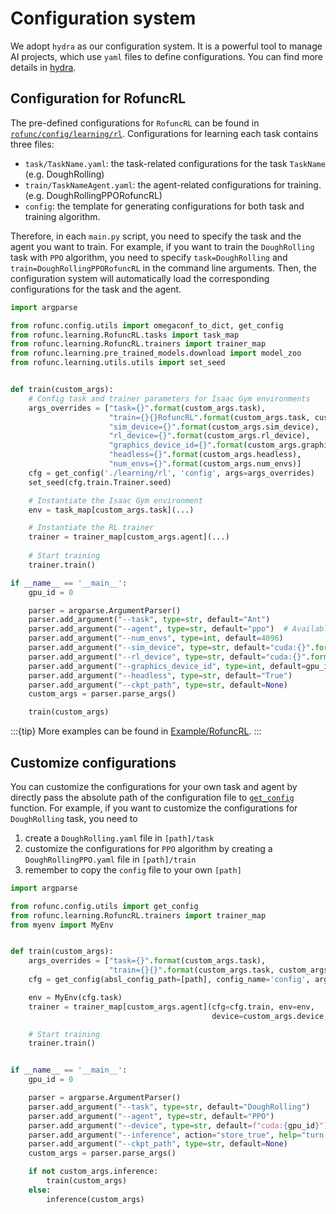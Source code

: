 # Configuration system

We adopt `hydra` as our configuration system. It is a powerful tool to manage AI projects, which use `yaml` files to define configurations. You can find more details in [hydra](https://hydra.cc/docs/intro/).

## Configuration for RofuncRL

The pre-defined configurations for `RofuncRL` can be found in [`rofunc/config/learning/rl`](https://github.com/Skylark0924/Rofunc/tree/main/rofunc/config/learning/rl). Configurations for learning each task contains three files:

- `task/TaskName.yaml`: the task-related configurations for the task `TaskName` (e.g. DoughRolling)
- `train/TaskNameAgent.yaml`: the agent-related configurations for training. (e.g. DoughRollingPPORofuncRL)
- `config`: the template for generating configurations for both task and training algorithm.

Therefore, in each `main.py` script, you need to specify the task and the agent you want to train. For example, if you want to train the `DoughRolling` task with `PPO` algorithm, you need to specify `task=DoughRolling` and `train=DoughRollingPPORofuncRL` in the command line arguments. Then, the configuration system will automatically load the corresponding configurations for the task and the agent.

```python
import argparse

from rofunc.config.utils import omegaconf_to_dict, get_config
from rofunc.learning.RofuncRL.tasks import task_map
from rofunc.learning.RofuncRL.trainers import trainer_map
from rofunc.learning.pre_trained_models.download import model_zoo
from rofunc.learning.utils.utils import set_seed


def train(custom_args):
    # Config task and trainer parameters for Isaac Gym environments
    args_overrides = ["task={}".format(custom_args.task),
                      "train={}{}RofuncRL".format(custom_args.task, custom_args.agent.upper()),
                      "sim_device={}".format(custom_args.sim_device),
                      "rl_device={}".format(custom_args.rl_device),
                      "graphics_device_id={}".format(custom_args.graphics_device_id),
                      "headless={}".format(custom_args.headless),
                      "num_envs={}".format(custom_args.num_envs)]
    cfg = get_config('./learning/rl', 'config', args=args_overrides)
    set_seed(cfg.train.Trainer.seed)

    # Instantiate the Isaac Gym environment
    env = task_map[custom_args.task](...)

    # Instantiate the RL trainer
    trainer = trainer_map[custom_args.agent](...)
 
    # Start training
    trainer.train()

if __name__ == '__main__':
    gpu_id = 0

    parser = argparse.ArgumentParser()
    parser.add_argument("--task", type=str, default="Ant")
    parser.add_argument("--agent", type=str, default="ppo")  # Available agents: ppo, a2c, sac, td3
    parser.add_argument("--num_envs", type=int, default=4096)
    parser.add_argument("--sim_device", type=str, default="cuda:{}".format(gpu_id))
    parser.add_argument("--rl_device", type=str, default="cuda:{}".format(gpu_id))
    parser.add_argument("--graphics_device_id", type=int, default=gpu_id)
    parser.add_argument("--headless", type=str, default="True")
    parser.add_argument("--ckpt_path", type=str, default=None)
    custom_args = parser.parse_args()

    train(custom_args)
```

:::{tip}
More examples can be found in [Example/RofuncRL](https://rofunc.readthedocs.io/en/latest/auto_examples/learning_rl/index.html).
:::

## Customize configurations

You can customize the configurations for your own task and agent by directly pass the absolute path of the configuration file to [`get_config`](https://rofunc.readthedocs.io/en/latest/apidocs/rofunc/rofunc.config.utils.html) function. For example, if you want to customize the configurations for `DoughRolling` task, you need to

1. create a `DoughRolling.yaml` file in `[path]/task`
2. customize the configurations for `PPO` algorithm by creating a `DoughRollingPPO.yaml` file in `[path]/train`
3. remember to copy the `config` file to your own `[path]`

```python
import argparse

from rofunc.config.utils import get_config
from rofunc.learning.RofuncRL.trainers import trainer_map
from myenv import MyEnv


def train(custom_args):
    args_overrides = ["task={}".format(custom_args.task),
                      "train={}{}".format(custom_args.task, custom_args.agent)]
    cfg = get_config(absl_config_path=[path], config_name='config', args=args_overrides)

    env = MyEnv(cfg.task)
    trainer = trainer_map[custom_args.agent](cfg=cfg.train, env=env, 
                                             device=custom_args.device, env_name=custom_args.task)

    # Start training
    trainer.train()


if __name__ == '__main__':
    gpu_id = 0

    parser = argparse.ArgumentParser()
    parser.add_argument("--task", type=str, default="DoughRolling")
    parser.add_argument("--agent", type=str, default="PPO")
    parser.add_argument("--device", type=str, default=f"cuda:{gpu_id}")
    parser.add_argument("--inference", action="store_true", help="turn to inference mode while adding this argument")
    parser.add_argument("--ckpt_path", type=str, default=None)
    custom_args = parser.parse_args()

    if not custom_args.inference:
        train(custom_args)
    else:
        inference(custom_args)
```